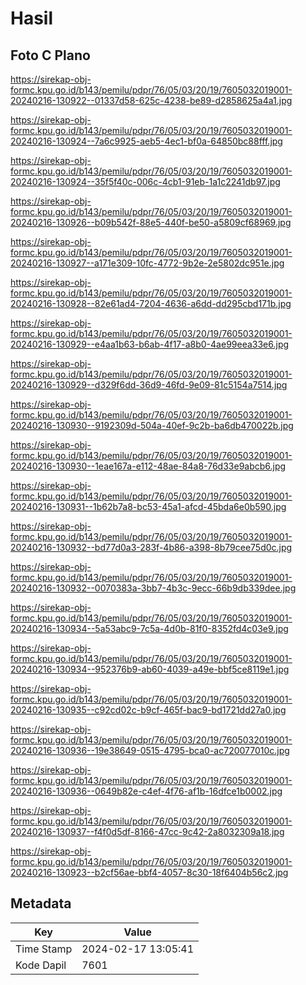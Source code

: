 # Hasil

## Foto C Plano

https://sirekap-obj-formc.kpu.go.id/b143/pemilu/pdpr/76/05/03/20/19/7605032019001-20240216-130922--01337d58-625c-4238-be89-d2858625a4a1.jpg

https://sirekap-obj-formc.kpu.go.id/b143/pemilu/pdpr/76/05/03/20/19/7605032019001-20240216-130924--7a6c9925-aeb5-4ec1-bf0a-64850bc88fff.jpg

https://sirekap-obj-formc.kpu.go.id/b143/pemilu/pdpr/76/05/03/20/19/7605032019001-20240216-130924--35f5f40c-006c-4cb1-91eb-1a1c2241db97.jpg

https://sirekap-obj-formc.kpu.go.id/b143/pemilu/pdpr/76/05/03/20/19/7605032019001-20240216-130926--b09b542f-88e5-440f-be50-a5809cf68969.jpg

https://sirekap-obj-formc.kpu.go.id/b143/pemilu/pdpr/76/05/03/20/19/7605032019001-20240216-130927--a171e309-10fc-4772-9b2e-2e5802dc951e.jpg

https://sirekap-obj-formc.kpu.go.id/b143/pemilu/pdpr/76/05/03/20/19/7605032019001-20240216-130928--82e61ad4-7204-4636-a6dd-dd295cbd171b.jpg

https://sirekap-obj-formc.kpu.go.id/b143/pemilu/pdpr/76/05/03/20/19/7605032019001-20240216-130929--e4aa1b63-b6ab-4f17-a8b0-4ae99eea33e6.jpg

https://sirekap-obj-formc.kpu.go.id/b143/pemilu/pdpr/76/05/03/20/19/7605032019001-20240216-130929--d329f6dd-36d9-46fd-9e09-81c5154a7514.jpg

https://sirekap-obj-formc.kpu.go.id/b143/pemilu/pdpr/76/05/03/20/19/7605032019001-20240216-130930--9192309d-504a-40ef-9c2b-ba6db470022b.jpg

https://sirekap-obj-formc.kpu.go.id/b143/pemilu/pdpr/76/05/03/20/19/7605032019001-20240216-130930--1eae167a-e112-48ae-84a8-76d33e9abcb6.jpg

https://sirekap-obj-formc.kpu.go.id/b143/pemilu/pdpr/76/05/03/20/19/7605032019001-20240216-130931--1b62b7a8-bc53-45a1-afcd-45bda6e0b590.jpg

https://sirekap-obj-formc.kpu.go.id/b143/pemilu/pdpr/76/05/03/20/19/7605032019001-20240216-130932--bd77d0a3-283f-4b86-a398-8b79cee75d0c.jpg

https://sirekap-obj-formc.kpu.go.id/b143/pemilu/pdpr/76/05/03/20/19/7605032019001-20240216-130932--0070383a-3bb7-4b3c-9ecc-66b9db339dee.jpg

https://sirekap-obj-formc.kpu.go.id/b143/pemilu/pdpr/76/05/03/20/19/7605032019001-20240216-130934--5a53abc9-7c5a-4d0b-81f0-8352fd4c03e9.jpg

https://sirekap-obj-formc.kpu.go.id/b143/pemilu/pdpr/76/05/03/20/19/7605032019001-20240216-130934--952376b9-ab60-4039-a49e-bbf5ce8119e1.jpg

https://sirekap-obj-formc.kpu.go.id/b143/pemilu/pdpr/76/05/03/20/19/7605032019001-20240216-130935--c92cd02c-b9cf-465f-bac9-bd1721dd27a0.jpg

https://sirekap-obj-formc.kpu.go.id/b143/pemilu/pdpr/76/05/03/20/19/7605032019001-20240216-130936--19e38649-0515-4795-bca0-ac720077010c.jpg

https://sirekap-obj-formc.kpu.go.id/b143/pemilu/pdpr/76/05/03/20/19/7605032019001-20240216-130936--0649b82e-c4ef-4f76-af1b-16dfce1b0002.jpg

https://sirekap-obj-formc.kpu.go.id/b143/pemilu/pdpr/76/05/03/20/19/7605032019001-20240216-130937--f4f0d5df-8166-47cc-9c42-2a8032309a18.jpg

https://sirekap-obj-formc.kpu.go.id/b143/pemilu/pdpr/76/05/03/20/19/7605032019001-20240216-130923--b2cf56ae-bbf4-4057-8c30-18f6404b56c2.jpg


## Metadata

| Key        | Value               |
| ---------- | ------------------- |
| Time Stamp | 2024-02-17 13:05:41 |
| Kode Dapil | 7601                |



